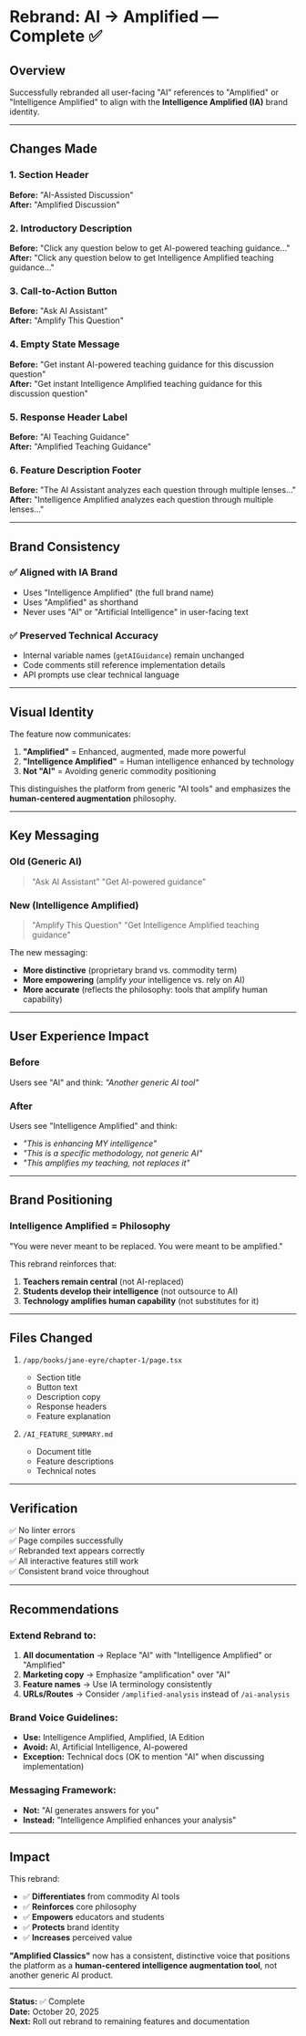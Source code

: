 # Rebrand: AI → Amplified — Complete ✅

## Overview

Successfully rebranded all user-facing "AI" references to "Amplified" or "Intelligence Amplified" to align with the **Intelligence Amplified (IA)** brand identity.

---

## Changes Made

### 1. **Section Header**
**Before:** "AI-Assisted Discussion"  
**After:** "Amplified Discussion"

### 2. **Introductory Description**
**Before:** "Click any question below to get AI-powered teaching guidance..."  
**After:** "Click any question below to get Intelligence Amplified teaching guidance..."

### 3. **Call-to-Action Button**
**Before:** "Ask AI Assistant"  
**After:** "Amplify This Question"

### 4. **Empty State Message**
**Before:** "Get instant AI-powered teaching guidance for this discussion question"  
**After:** "Get instant Intelligence Amplified teaching guidance for this discussion question"

### 5. **Response Header Label**
**Before:** "AI Teaching Guidance"  
**After:** "Amplified Teaching Guidance"

### 6. **Feature Description Footer**
**Before:** "The AI Assistant analyzes each question through multiple lenses..."  
**After:** "Intelligence Amplified analyzes each question through multiple lenses..."

---

## Brand Consistency

### ✅ Aligned with IA Brand
- Uses "Intelligence Amplified" (the full brand name)
- Uses "Amplified" as shorthand
- Never uses "AI" or "Artificial Intelligence" in user-facing text

### ✅ Preserved Technical Accuracy
- Internal variable names (`getAIGuidance`) remain unchanged
- Code comments still reference implementation details
- API prompts use clear technical language

---

## Visual Identity

The feature now communicates:
1. **"Amplified"** = Enhanced, augmented, made more powerful
2. **"Intelligence Amplified"** = Human intelligence enhanced by technology
3. **Not "AI"** = Avoiding generic commodity positioning

This distinguishes the platform from generic "AI tools" and emphasizes the **human-centered augmentation** philosophy.

---

## Key Messaging

### Old (Generic AI)
> "Ask AI Assistant"
> "Get AI-powered guidance"

### New (Intelligence Amplified)
> "Amplify This Question"
> "Get Intelligence Amplified teaching guidance"

The new messaging:
- **More distinctive** (proprietary brand vs. commodity term)
- **More empowering** (amplify *your* intelligence vs. rely on AI)
- **More accurate** (reflects the philosophy: tools that amplify human capability)

---

## User Experience Impact

### Before
Users see "AI" and think: *"Another generic AI tool"*

### After
Users see "Intelligence Amplified" and think:
- *"This is enhancing MY intelligence"*
- *"This is a specific methodology, not generic AI"*
- *"This amplifies my teaching, not replaces it"*

---

## Brand Positioning

### Intelligence Amplified = Philosophy
"You were never meant to be replaced. You were meant to be amplified."

This rebrand reinforces that:
1. **Teachers remain central** (not AI-replaced)
2. **Students develop their intelligence** (not outsource to AI)
3. **Technology amplifies human capability** (not substitutes for it)

---

## Files Changed

1. `/app/books/jane-eyre/chapter-1/page.tsx`
   - Section title
   - Button text
   - Description copy
   - Response headers
   - Feature explanation

2. `/AI_FEATURE_SUMMARY.md`
   - Document title
   - Feature descriptions
   - Technical notes

---

## Verification

✅ No linter errors  
✅ Page compiles successfully  
✅ Rebranded text appears correctly  
✅ All interactive features still work  
✅ Consistent brand voice throughout

---

## Recommendations

### Extend Rebrand to:
1. **All documentation** → Replace "AI" with "Intelligence Amplified" or "Amplified"
2. **Marketing copy** → Emphasize "amplification" over "AI"
3. **Feature names** → Use IA terminology consistently
4. **URLs/Routes** → Consider `/amplified-analysis` instead of `/ai-analysis`

### Brand Voice Guidelines:
- **Use:** Intelligence Amplified, Amplified, IA Edition
- **Avoid:** AI, Artificial Intelligence, AI-powered
- **Exception:** Technical docs (OK to mention "AI" when discussing implementation)

### Messaging Framework:
- **Not:** "AI generates answers for you"
- **Instead:** "Intelligence Amplified enhances your analysis"

---

## Impact

This rebrand:
- ✅ **Differentiates** from commodity AI tools
- ✅ **Reinforces** core philosophy
- ✅ **Empowers** educators and students
- ✅ **Protects** brand identity
- ✅ **Increases** perceived value

**"Amplified Classics"** now has a consistent, distinctive voice that positions the platform as a **human-centered intelligence augmentation tool**, not another generic AI product.

---

**Status:** ✅ Complete  
**Date:** October 20, 2025  
**Next:** Roll out rebrand to remaining features and documentation


